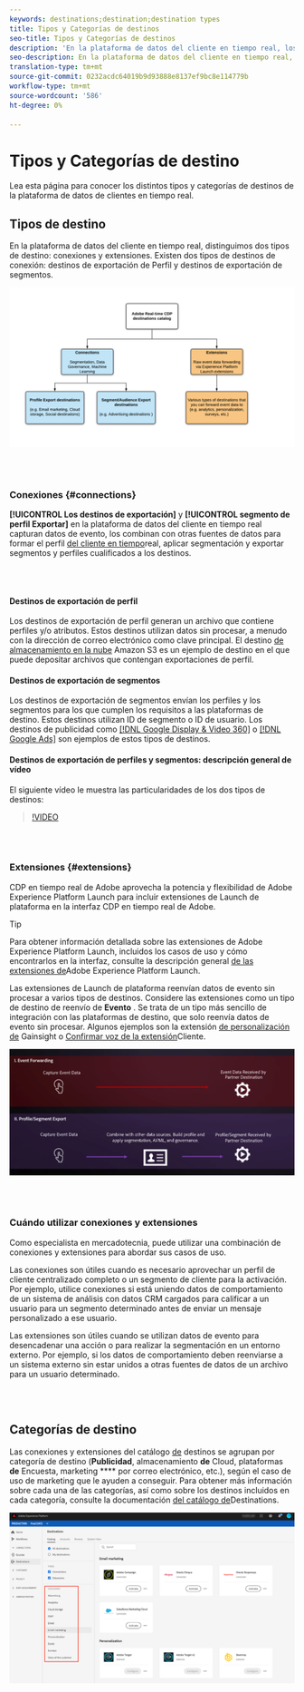 ```yaml
---
keywords: destinations;destination;destination types
title: Tipos y Categorías de destinos
seo-title: Tipos y Categorías de destinos
description: 'En la plataforma de datos del cliente en tiempo real, los destinos de exportación de Perfiles/segmentos capturan datos de eventos, los combinan con otras fuentes de datos, aplican segmentación y exportan segmentos y perfiles cualificados a los destinos. Las extensiones de Experience Platform Launch reenvían datos de evento sin procesar a varios tipos de destinos. '
seo-description: En la plataforma de datos del cliente en tiempo real, los destinos de exportación de Perfiles/segmentos capturan datos de eventos, los combinan con otras fuentes de datos, aplican segmentación y exportan segmentos y perfiles cualificados a los destinos. Las extensiones de Experience Platform Launch reenvían datos de evento sin procesar a varios tipos de destinos.
translation-type: tm+mt
source-git-commit: 0232acdc64019b9d93888e8137ef9bc8e114779b
workflow-type: tm+mt
source-wordcount: '586'
ht-degree: 0%

---
```



# Tipos y Categorías de destino

Lea esta página para conocer los distintos tipos y categorías de destinos de la plataforma de datos de clientes en tiempo real.

## Tipos de destino

En la plataforma de datos del cliente en tiempo real, distinguimos dos tipos de destino: conexiones y extensiones. Existen dos tipos de destinos de conexión: destinos de exportación de Perfil y destinos de exportación de segmentos.

![Tipos de destinos](/help/rtcdp/destinations/assets/types-of-destinations.png)

<br> 

### Conexiones {#connections}

**[!UICONTROL Los destinos de exportación]** y **[!UICONTROL segmento de perfil Exportar]** en la plataforma de datos del cliente en tiempo real capturan datos de evento, los combinan con otras fuentes de datos para formar el perfil [del cliente en tiempo](/help/profile/home.md)real, aplicar segmentación y exportar segmentos y perfiles cualificados a los destinos.

<br> 

#### Destinos de exportación de perfil

Los destinos de exportación de perfil generan un archivo que contiene perfiles y/o atributos. Estos destinos utilizan datos sin procesar, a menudo con la dirección de correo electrónico como clave principal. El destino [de almacenamiento en la nube](/help/rtcdp/destinations/amazon-s3-destination.md) Amazon S3 es un ejemplo de destino en el que puede depositar archivos que contengan exportaciones de perfil.

#### Destinos de exportación de segmentos

Los destinos de exportación de segmentos envían los perfiles y los segmentos para los que cumplen los requisitos a las plataformas de destino. Estos destinos utilizan ID de segmento o ID de usuario. Los destinos de publicidad como [[!DNL Google Display & Video 360]](/help/rtcdp/destinations/google-dv360-destination.md) o [[!DNL Google Ads]](/help/rtcdp/destinations/google-ads-destination.md) son ejemplos de estos tipos de destinos.

#### Destinos de exportación de perfiles y segmentos: descripción general de vídeo

El siguiente vídeo le muestra las particularidades de los dos tipos de destinos:

>[!VIDEO](https://video.tv.adobe.com/v/29707?quality=12)

<br> 

### Extensiones {#extensions}

CDP en tiempo real de Adobe aprovecha la potencia y flexibilidad de Adobe Experience Platform Launch para incluir extensiones de Launch de plataforma en la interfaz CDP en tiempo real de Adobe.

>[!TIP]
>
>Para obtener información detallada sobre las extensiones de Adobe Experience Platform Launch, incluidos los casos de uso y cómo encontrarlos en la interfaz, consulte la descripción general [de las extensiones de](/help/rtcdp/destinations/experience-platform-launch-extensions.md)Adobe Experience Platform Launch.

Las extensiones de Launch de plataforma reenvían datos de evento sin procesar a varios tipos de destinos. Considere las extensiones como un tipo de destino de reenvío de **Evento** . Se trata de un tipo más sencillo de integración con las plataformas de destino, que solo reenvía datos de evento sin procesar. Algunos ejemplos son la extensión [de personalización de](/help/rtcdp/destinations/gainsight-extension.md) Gainsight o [Confirmar voz de la extensión](/help/rtcdp/destinations/confirmit-digital-feedback-extension.md)Cliente.

![Extensiones de Experience Platform Launch en comparación con otros destinos](/help/rtcdp/destinations/assets/launch-and-other-destinations.png)

<br> 

### Cuándo utilizar conexiones y extensiones

Como especialista en mercadotecnia, puede utilizar una combinación de conexiones y extensiones para abordar sus casos de uso.

Las conexiones son útiles cuando es necesario aprovechar un perfil de cliente centralizado completo o un segmento de cliente para la activación. Por ejemplo, utilice conexiones si está uniendo datos de comportamiento de un sistema de análisis con datos CRM cargados para calificar a un usuario para un segmento determinado antes de enviar un mensaje personalizado a ese usuario.

Las extensiones son útiles cuando se utilizan datos de evento para desencadenar una acción o para realizar la segmentación en un entorno externo. Por ejemplo, si los datos de comportamiento deben reenviarse a un sistema externo sin estar unidos a otras fuentes de datos de un archivo para un usuario determinado.

<br> 

## Categorías de destino

Las conexiones y extensiones del catálogo [de](https://platform.adobe.com/destination/catalog) destinos se agrupan por categoría de destino (**Publicidad**, almacenamiento **de** Cloud, plataformas **de** Encuesta, marketing **** por correo electrónico, etc.), según el caso de uso de marketing que le ayuden a conseguir. Para obtener más información sobre cada una de las categorías, así como sobre los destinos incluidos en cada categoría, consulte la documentación [del catálogo de](/help/rtcdp/destinations/destinations-catalog.md)Destinations.

![Categorías de destino](/help/rtcdp/destinations/assets/destination-categories-menu.png)


